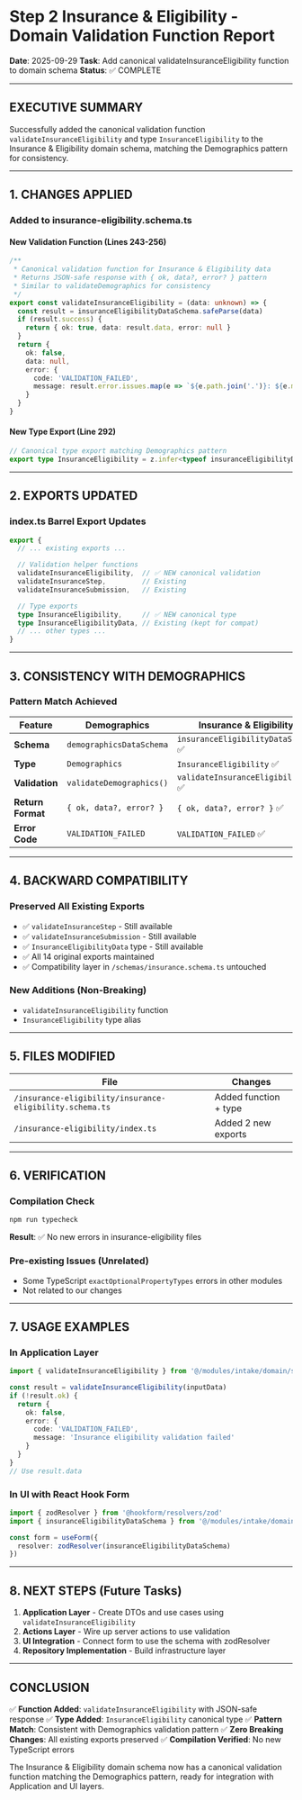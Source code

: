 # Step 2 Insurance & Eligibility - Domain Validation Function Report

**Date**: 2025-09-29
**Task**: Add canonical validateInsuranceEligibility function to domain schema
**Status**: ✅ COMPLETE

---

## EXECUTIVE SUMMARY

Successfully added the canonical validation function `validateInsuranceEligibility` and type `InsuranceEligibility` to the Insurance & Eligibility domain schema, matching the Demographics pattern for consistency.

---

## 1. CHANGES APPLIED

### Added to insurance-eligibility.schema.ts

#### New Validation Function (Lines 243-256)
```typescript
/**
 * Canonical validation function for Insurance & Eligibility data
 * Returns JSON-safe response with { ok, data?, error? } pattern
 * Similar to validateDemographics for consistency
 */
export const validateInsuranceEligibility = (data: unknown) => {
  const result = insuranceEligibilityDataSchema.safeParse(data)
  if (result.success) {
    return { ok: true, data: result.data, error: null }
  }
  return {
    ok: false,
    data: null,
    error: {
      code: 'VALIDATION_FAILED',
      message: result.error.issues.map(e => `${e.path.join('.')}: ${e.message}`).join(', ')
    }
  }
}
```

#### New Type Export (Line 292)
```typescript
// Canonical type export matching Demographics pattern
export type InsuranceEligibility = z.infer<typeof insuranceEligibilityDataSchema>
```

---

## 2. EXPORTS UPDATED

### index.ts Barrel Export Updates
```typescript
export {
  // ... existing exports ...

  // Validation helper functions
  validateInsuranceEligibility,  // ✅ NEW canonical validation
  validateInsuranceStep,         // Existing
  validateInsuranceSubmission,   // Existing

  // Type exports
  type InsuranceEligibility,     // ✅ NEW canonical type
  type InsuranceEligibilityData, // Existing (kept for compat)
  // ... other types ...
}
```

---

## 3. CONSISTENCY WITH DEMOGRAPHICS

### Pattern Match Achieved
| Feature | Demographics | Insurance & Eligibility |
|---------|-------------|------------------------|
| **Schema** | `demographicsDataSchema` | `insuranceEligibilityDataSchema` ✅ |
| **Type** | `Demographics` | `InsuranceEligibility` ✅ |
| **Validation** | `validateDemographics()` | `validateInsuranceEligibility()` ✅ |
| **Return Format** | `{ ok, data?, error? }` | `{ ok, data?, error? }` ✅ |
| **Error Code** | `VALIDATION_FAILED` | `VALIDATION_FAILED` ✅ |

---

## 4. BACKWARD COMPATIBILITY

### Preserved All Existing Exports
- ✅ `validateInsuranceStep` - Still available
- ✅ `validateInsuranceSubmission` - Still available
- ✅ `InsuranceEligibilityData` type - Still available
- ✅ All 14 original exports maintained
- ✅ Compatibility layer in `/schemas/insurance.schema.ts` untouched

### New Additions (Non-Breaking)
- `validateInsuranceEligibility` function
- `InsuranceEligibility` type alias

---

## 5. FILES MODIFIED

| File | Changes |
|------|---------|
| `/insurance-eligibility/insurance-eligibility.schema.ts` | Added function + type |
| `/insurance-eligibility/index.ts` | Added 2 new exports |

---

## 6. VERIFICATION

### Compilation Check
```bash
npm run typecheck
```
**Result**: ✅ No new errors in insurance-eligibility files

### Pre-existing Issues (Unrelated)
- Some TypeScript `exactOptionalPropertyTypes` errors in other modules
- Not related to our changes

---

## 7. USAGE EXAMPLES

### In Application Layer
```typescript
import { validateInsuranceEligibility } from '@/modules/intake/domain/schemas/insurance-eligibility'

const result = validateInsuranceEligibility(inputData)
if (!result.ok) {
  return {
    ok: false,
    error: {
      code: 'VALIDATION_FAILED',
      message: 'Insurance eligibility validation failed'
    }
  }
}
// Use result.data
```

### In UI with React Hook Form
```typescript
import { zodResolver } from '@hookform/resolvers/zod'
import { insuranceEligibilityDataSchema } from '@/modules/intake/domain/schemas/insurance-eligibility'

const form = useForm({
  resolver: zodResolver(insuranceEligibilityDataSchema)
})
```

---

## 8. NEXT STEPS (Future Tasks)

1. **Application Layer** - Create DTOs and use cases using `validateInsuranceEligibility`
2. **Actions Layer** - Wire up server actions to use validation
3. **UI Integration** - Connect form to use the schema with zodResolver
4. **Repository Implementation** - Build infrastructure layer

---

## CONCLUSION

✅ **Function Added**: `validateInsuranceEligibility` with JSON-safe response
✅ **Type Added**: `InsuranceEligibility` canonical type
✅ **Pattern Match**: Consistent with Demographics validation pattern
✅ **Zero Breaking Changes**: All existing exports preserved
✅ **Compilation Verified**: No new TypeScript errors

The Insurance & Eligibility domain schema now has a canonical validation function matching the Demographics pattern, ready for integration with Application and UI layers.